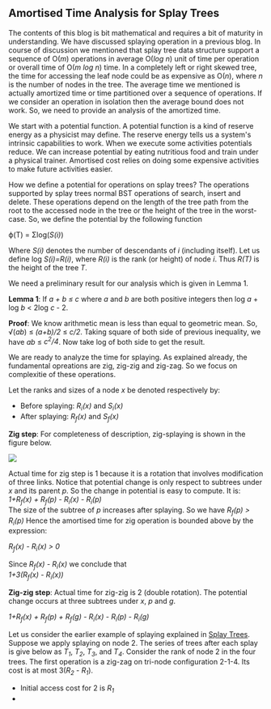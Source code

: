 ## Amortised Time Analysis for Splay Trees

The contents of this blog is bit mathematical and requires a bit of maturity in understanding. We
have discussed splaying operation in a previous blog. In course of discussion we mentioned that
splay tree data structure support a sequence of O(<i>m</i>) operations in average O(<i>log n</i>)
unit of time per operation or overall time of O(<i>m log n</i>) time. In a completely left or right
skewed tree, the time for accessing the leaf node could be as expensive as O(<i>n</i>), where 
<i>n</i> is the number of nodes in the tree. The average time we mentioned is actually amortized 
time or time partitioned over a sequence of operations. If we consider an operation in isolation then
the average bound does not work. So, we need to provide an analysis of the amortized time.

We start with a potential function. A potential function is a kind of reserve energy as a physicist 
may define. The reserve energy tells us a system's intrinsic capabilities to work. When we execute 
some activities potentials reduce. We can increase potential by eating nutritious food and
train under a physical trainer. Amortised cost relies on doing some expensive activities to make
future activities easier. 
  
How we define a potential for operations on splay trees? The operations supported by splay trees
normal BST operations of search, insert and delete. These operations depend on the length of the
tree path from the root to the accessed node in the tree or the height of the tree in the 
worst-case. So, we define the potential by the following function
<p align="text:center">
  &#x3D5;(T) = &Sigma;log(<i>S(i)</i>)
</p>
Where <i>S(i)</i> denotes the number of descendants of <i>i</i> (including itself). Let us define 
log <i>S(i)=R(i)</i>, where <i>R(i)</i> is the rank (or height) of node <i>i</i>. Thus <i>R(T)</i>
is the height of the tree <i>T</i>. 

We need a preliminary result for our analysis which is given in Lemma 1.

<strong>Lemma 1</strong>: If <i>a + b &le; c</i> where <i>a</i> and <i>b</i> are both positive
integers then log <i>a</i> + log <i>b</i> &lt; 2log <i>c</i> - 2.

<strong>Proof</strong>: We know arithmetic mean is less than equal to geometric mean. So,
&radic;(<i>ab</i>) &le; <i>(a+b)/2</i> &le; <i>c/2</i>. Taking square of both side of previous 
inequality, we have <i>ab</i> &le; <i>c<sup>2</sup>/4</i>. Now take log of both side to get
the result.

We are ready to analyze the time for splaying. As explained already, the fundamental opreations 
are zig, zig-zig and zig-zag. So we focus on complexitie of these operations. 

Let the ranks and sizes of a node <i>x</i> be denoted respectively by:

- Before splaying: <i>R<sub>i</sub>(x)</i> and <i>S<sub>i</sub>(x)</i> 
- After splaying: <i>R<sub>f</sub>(x)</i> and <i>S<sub>f</sub>(x)</i> 

<strong>Zig step</strong>: For completeness of description, zig-splaying is shown in the figure
below. 
<p align="text:center">
  <img src="../images/zigSplay.png">
</p>
Actual time for zig step is 1 because it is a rotation that involves
modification of three links. Notice that potential change is only respect to subtrees under <i>x</i> 
and its parent <i>p</i>. So the change in potential is easy to compute. It is:
<div style align="text:center">
  <i>1+R<sub>f</sub>(x) + R<sub>f</sub>(p) - R<sub>i</sub>(x) - R<sub>i</sub>(p)</i>
</div>
The size of the subtree of <i>p</i> increases after splaying. So we have <i>R<sub>f</sub>(p) &gt; R<sub>i</sub>(p)</i> 
Hence the amortised time for zig operation is bounded above by the expression:
<p style align="text:center">
  <i>R<sub>f</sub>(x) - R<sub>i</sub>(x) &gt; 0</i>
</p>
Since <i>R<sub>f</sub>(x) - R<sub>i</sub>(x)</i> we conclude that 
<div style align="text:center">
  <i>1+3(R<sub>f</sub>(x) - R<sub>i</sub>(x))</i>
</div>

<strong>Zig-zig step</strong>: Actual time for zig-zig is 2 (double rotation). The potential change
occurs at three subtrees under <i>x</i>, <i>p</i> and <i>g</i>. 
<div style align="text:center">
  <i>1+R<sub>f</sub>(x) + R<sub>f</sub>(p) + R<sub>f</sub>(g) - R<sub>i</sub>(x) - R<sub>i</sub>(p) - R<sub>i</sub>(g)</i> 
</div>

Let us consider the earlier example of splaying explained in <a href="./splayTree.md">Splay Trees</a>.
Suppose we apply splaying on node 2. The series of trees after each
splay is give below as <i>T<sub>1</sub></i>, <i>T<sub>2</sub></i>, <i>T<sub>3</sub></i>, and
<i>T<sub>4</sub></i>. Consider the rank of node 2 in the four trees. The first operation is a
zig-zag on tri-node configuration 2-1-4. Its cost is at most 3(<i>R<sub>2</sub> - R<sub>1</sub></i>).

  - Initial access cost for 2 is <i>R<sub>1</sub></i>
  - 
